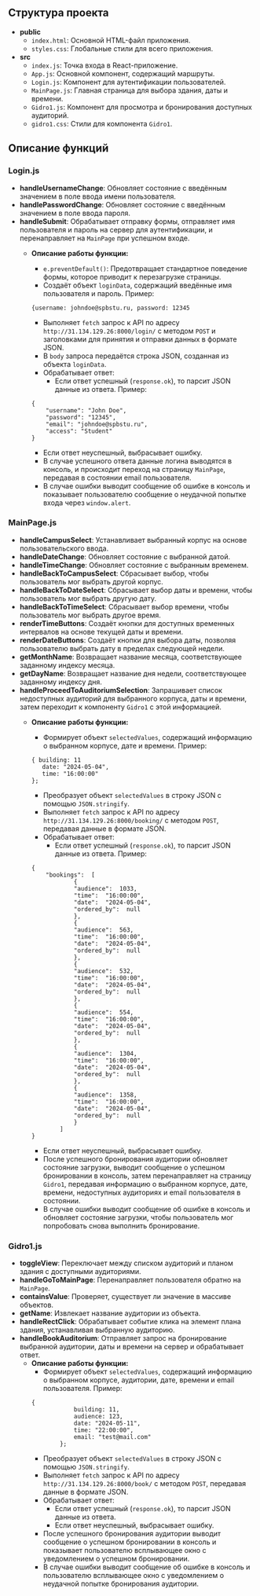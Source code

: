 ## Структура проекта

- **public**
  - `index.html`: Основной HTML-файл приложения.
  - `styles.css`: Глобальные стили для всего приложения.
- **src**
  - `index.js`: Точка входа в React-приложение.
  - `App.js`: Основной компонент, содержащий маршруты.
  - `Login.js`: Компонент для аутентификации пользователей.
  - `MainPage.js`: Главная страница для выбора здания, даты и времени.
  - `Gidro1.js`: Компонент для просмотра и бронирования доступных аудиторий.
  - `gidro1.css`: Стили для компонента `Gidro1`.

## Описание функций

### Login.js

- **handleUsernameChange**: Обновляет состояние с введённым значением в поле ввода имени пользователя.
- **handlePasswordChange**: Обновляет состояние с введённым значением в поле ввода пароля.
- **handleSubmit**: Обрабатывает отправку формы, отправляет имя пользователя и пароль на сервер для аутентификации, и перенаправляет на `MainPage` при успешном входе.
  - **Описание работы функции:**
    - `e.preventDefault()`: Предотвращает стандартное поведение формы, которое приводит к перезагрузке страницы.
    - Создаёт объект `loginData`, содержащий введённые имя пользователя и пароль. Пример: 
	~~~
	{username: johndoe@spbstu.ru, password: 12345
	~~~


    - Выполняет `fetch` запрос к API по адресу `http://31.134.129.26:8000/login/` с методом `POST` и заголовками для принятия и отправки данных в формате JSON.
    - В `body` запроса передаётся строка JSON, созданная из объекта `loginData`.
    - Обрабатывает ответ:
      - Если ответ успешный (`response.ok`), то парсит JSON данные из ответа.
	Пример:

	~~~
	{
	    "username": "John Doe",
	    "password": "12345",
	    "email": "johndoe@spbstu.ru",
	    "access": "Student"
	}
	~~~
      - Если ответ неуспешный, выбрасывает ошибку.
    - В случае успешного ответа данные логина выводятся в консоль, и происходит переход на страницу `MainPage`, передавая в состоянии email пользователя.
    - В случае ошибки выводит сообщение об ошибке в консоль и показывает пользователю сообщение о неудачной попытке входа через `window.alert`.

### MainPage.js

- **handleCampusSelect**: Устанавливает выбранный корпус на основе пользовательского ввода.
- **handleDateChange**: Обновляет состояние с выбранной датой.
- **handleTimeChange**: Обновляет состояние с выбранным временем.
- **handleBackToCampusSelect**: Сбрасывает выбор, чтобы пользователь мог выбрать другой корпус.
- **handleBackToDateSelect**: Сбрасывает выбор даты и времени, чтобы пользователь мог выбрать другую дату.
- **handleBackToTimeSelect**: Сбрасывает выбор времени, чтобы пользователь мог выбрать другое время.
- **renderTimeButtons**: Создаёт кнопки для доступных временных интервалов на основе текущей даты и времени.
- **renderDateButtons**: Создаёт кнопки для выбора даты, позволяя пользователю выбрать дату в пределах следующей недели.
- **getMonthName**: Возвращает название месяца, соответствующее заданному индексу месяца.
- **getDayName**: Возвращает название дня недели, соответствующее заданному индексу дня.
- **handleProceedToAuditoriumSelection**: Запрашивает список недоступных аудиторий для выбранного корпуса, даты и времени, затем переходит к компоненту `Gidro1` с этой информацией.
  - **Описание работы функции:**
    - Формирует объект `selectedValues`, содержащий информацию о выбранном корпусе, дате и времени. Пример:
	~~~
	{ building: 11
	   date: "2024-05-04",
	   time: "16:00:00"
	};
	~~~

    - Преобразует объект `selectedValues` в строку JSON с помощью `JSON.stringify`.
    - Выполняет `fetch` запрос к API по адресу `http://31.134.129.26:8000/booking/` с методом `POST`, передавая данные в формате JSON.
    - Обрабатывает ответ:
      - Если ответ успешный (`response.ok`), то парсит JSON данные из ответа. Пример:
	~~~
	{
		"bookings":  [
				{
				"audience":  1033,
				"time":  "16:00:00",
				"date":  "2024-05-04",
				"ordered_by":  null
				},
				{
				"audience":  563,
				"time":  "16:00:00",
				"date":  "2024-05-04",
				"ordered_by":  null
				},
				{
				"audience":  532,
				"time":  "16:00:00",
				"date":  "2024-05-04",
				"ordered_by":  null
				},
				{
				"audience":  554,
				"time":  "16:00:00",
				"date":  "2024-05-04",
				"ordered_by":  null
				},
				{
				"audience":  1304,
				"time":  "16:00:00",
				"date":  "2024-05-04",
				"ordered_by":  null
				},
				{
				"audience":  1358,
				"time":  "16:00:00",
				"date":  "2024-05-04",
				"ordered_by":  null
				}
			]
	}
	~~~

    - Если ответ неуспешный, выбрасывает ошибку.
    - После успешного бронирования аудитории обновляет состояние загрузки, выводит сообщение о успешном бронировании в консоль, затем перенаправляет на страницу `Gidro1`, передавая информацию о выбранном корпусе, дате, времени, недоступных аудиториях и email пользователя в состоянии.
    - В случае ошибки выводит сообщение об ошибке в консоль и обновляет состояние загрузки, чтобы пользователь мог попробовать снова выполнить бронирование.

### Gidro1.js

- **toggleView**: Переключает между списком аудиторий и планом здания с доступными аудиториями.
- **handleGoToMainPage**: Перенаправляет пользователя обратно на `MainPage`.
- **containsValue**: Проверяет, существует ли значение в массиве объектов.
- **getName**: Извлекает название аудитории из объекта.
- **handleRectClick**: Обрабатывает событие клика на элемент плана здания, устанавливая выбранную аудиторию.
- **handleBookAuditorium**: Отправляет запрос на бронирование выбранной аудитории, даты и времени на сервер и обрабатывает ответ.
  - **Описание работы функции:**
    - Формирует объект `selectedValues`, содержащий информацию о выбранном корпусе, аудитории, дате, времени и email пользователя. Пример:
	~~~
	{
	            building: 11,
	            audience: 123,
	            date: "2024-05-11",
	            time: "22:00:00",
	            email: "test@mail.com"
	        };
	~~~
    - Преобразует объект `selectedValues` в строку JSON с помощью `JSON.stringify`.
    - Выполняет `fetch` запрос к API по адресу `http://31.134.129.26:8000/book/` с методом `POST`, передавая данные в формате JSON.
    - Обрабатывает ответ:
      - Если ответ успешный (`response.ok`), то парсит JSON данные из ответа.
      - Если ответ неуспешный, выбрасывает ошибку.
    - После успешного бронирования аудитории выводит сообщение о успешном бронировании в консоль и показывает пользователю всплывающее окно с уведомлением о успешном бронировании.
    - В случае ошибки выводит сообщение об ошибке в консоль и пользователю всплывающее окно с уведомлением о неудачной попытке бронирования аудитории.


